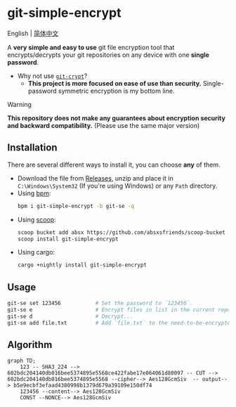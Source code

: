 # git-simple-encrypt

English | [简体中文](./docs/README_zh-CN.md)

A **very simple and easy to use** git file encryption tool that encrypts/decrypts your git repositories on any device with one **single password**.

- Why not use [`git-crypt`](https://github.com/AGWA/git-crypt)?
  - **This project is more focused on ease of use than security.** Single-password symmetric encryption is my bottom line.

> [!WARNING]  
> **This repository does not make any guarantees about encryption security and backward compatibility.** (Please use the same major version)

## Installation

There are several different ways to install it, you can choose **any** of them.

- Download the file from [Releases](https://github.com/lxl66566/git-simple-encrypt/releases), unzip and place it in `C:\Windows\System32` (If you're using Windows) or any `Path` directory.
- Using [bpm](https://github.com/lxl66566/bpm):
  ```sh
  bpm i git-simple-encrypt -b git-se -q
  ```
- Using [scoop](https://scoop.sh/):
  ```sh
  scoop bucket add absx https://github.com/absxsfriends/scoop-bucket
  scoop install git-simple-encrypt
  ```
- Using cargo:
  ```sh
  cargo +nightly install git-simple-encrypt
  ```

## Usage

```sh
git-se set 123456           # Set the password to `123456`.
git-se e                    # Encrypt files in list in the current repository.
git-se d                    # Decrypt...
git-se add file.txt         # Add `file.txt` to the need-to-be-encrypted list.
```

## Algorithm

```mermaid
graph TD;
    123 -- SHA3_224 --> 602bdc204140db016bee5374895e5568ce422fabe17e064061d80097 -- CUT --> 602bdc204140db016bee5374895e5568 --cipher--> Aes128GcmSiv  -- output--> b5e9ecbf3efaad4380998b1379d679a39109e150df74
    123456 --content--> Aes128GcmSiv
    CONST --NONCE--> Aes128GcmSiv
```
